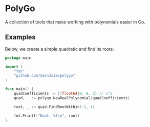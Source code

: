 # PolyGo
A collection of tools that make working with polynomials easier in Go.

## Examples

Below, we create a simple quadratic and find its roots:
```go
package main

import (
	"fmt"
	"github.com/SeanJxie/polygo"
)

func main() {
	quadCoefficients := []float64{0, 0, 2} // x^2
	quad, _ := polygo.NewRealPolynomial(quadCoefficients)

	root, _ := quad.FindRootWithin(-1, 1)

	fmt.Printf("Root: %f\n", root)
}
```
